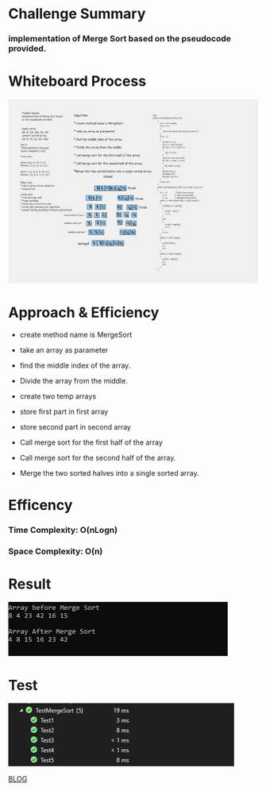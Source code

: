 ﻿# Challenge Summary

### implementation of Merge Sort based on the pseudocode provided.

# Whiteboard Process

![](Whiteboard.png)

# Approach & Efficiency

* create method name is MergeSort

* take an array as parameter 

* find the middle index of the array.

* Divide the array from the middle.

* create two temp arrays 

* store first part in first array

* store second part in second array

* Call merge sort for the first half of the array

* Call merge sort for the second half of the array.

* Merge the two sorted halves into a single sorted array.


# Efficency

### Time Complexity: O(nLogn) 

### Space Complexity: O(n)

# Result 
![](result.png)

# Test 
![](Tests.png)

[BLOG](BLOG.md)